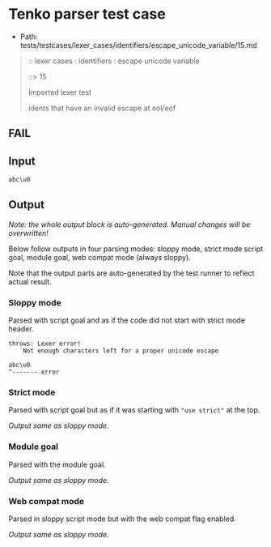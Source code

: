 # Tenko parser test case

- Path: tests/testcases/lexer_cases/identifiers/escape_unicode_variable/15.md

> :: lexer cases : identifiers : escape unicode variable
>
> ::> 15
>
> Imported lexer test
>
> idents that have an invalid escape at eol/eof

## FAIL

## Input

`````js
abc\u0
`````

## Output

_Note: the whole output block is auto-generated. Manual changes will be overwritten!_

Below follow outputs in four parsing modes: sloppy mode, strict mode script goal, module goal, web compat mode (always sloppy).

Note that the output parts are auto-generated by the test runner to reflect actual result.

### Sloppy mode

Parsed with script goal and as if the code did not start with strict mode header.

`````
throws: Lexer error!
    Not enough characters left for a proper unicode escape

abc\u0
^------- error
`````

### Strict mode

Parsed with script goal but as if it was starting with `"use strict"` at the top.

_Output same as sloppy mode._

### Module goal

Parsed with the module goal.

_Output same as sloppy mode._

### Web compat mode

Parsed in sloppy script mode but with the web compat flag enabled.

_Output same as sloppy mode._
